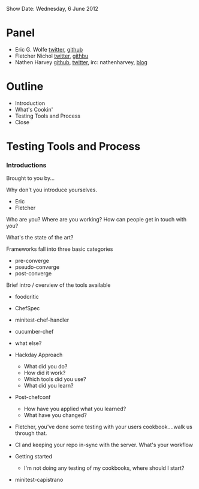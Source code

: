 Show Date:  Wednesday, 6 June 2012

Panel
=====

* Eric G. Wolfe [twitter](https://twitter.com/#!/atomic_penguin), [github](http://github.com/atomic-penguin)
* Fletcher Nichol [twitter](http://twitter.com/fnichol), [githbu](https://github.com/fnichol)
* Nathen Harvey [github](http://github.com/nathenharvey), [twitter](http://twitter.com/nathenharvey), irc: nathenharvey, [blog](http://nathenharvey.com)

Outline
=======
* Introduction
* What's Cookin'
* Testing Tools and Process
* Close

Testing Tools and Process
=========================

### Introductions

Brought to you by...

Why don't you introduce yourselves.

* Eric
* Fletcher

Who are you?  Where are you working?  How can people get in touch with you?


What's the state of the art?

Frameworks fall into three basic categories
  
  * pre-converge
  * pseudo-converge
  * post-converge

Brief intro / overview of the tools available

  * foodcritic
  * ChefSpec
  * minitest-chef-handler
  * cucumber-chef
  * what else?

* Hackday Approach
  * What did you do?
  * How did it work?
  * Which tools did you use?
  * What did you learn?

* Post-chefconf
  * How have you applied what you learned?
  * What have you changed?

* Fletcher, you've done some testing with your users cookbook....walk us through that.

* CI and keeping your repo in-sync with the server.  What's your workflow

* Getting started
  * I'm not doing any testing of my cookbooks, where should I start?

* minitest-capistrano




